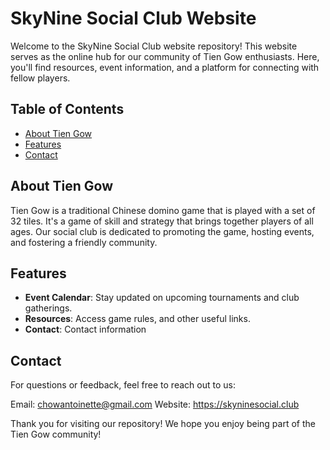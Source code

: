 # SkyNine Social Club Website

Welcome to the SkyNine Social Club website repository! This website serves as the online hub for our community of Tien Gow enthusiasts. Here, you'll find resources, event information, and a platform for connecting with fellow players.

## Table of Contents

- [About Tien Gow](#about-tien-gow)
- [Features](#features)
- [Contact](#contact)

## About Tien Gow

Tien Gow is a traditional Chinese domino game that is played with a set of 32 tiles. It's a game of skill and strategy that brings together players of all ages. Our social club is dedicated to promoting the game, hosting events, and fostering a friendly community.

## Features

- **Event Calendar**: Stay updated on upcoming tournaments and club gatherings.
- **Resources**: Access game rules, and other useful links.
- **Contact**: Contact information

## Contact

For questions or feedback, feel free to reach out to us:

Email: chowantoinette@gmail.com
Website: https://skyninesocial.club

Thank you for visiting our repository! We hope you enjoy being part of the Tien Gow community!
